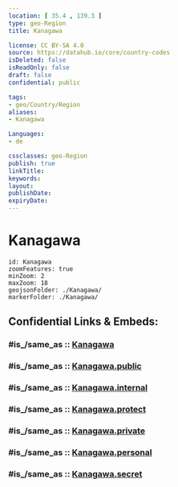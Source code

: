```yaml
---
location: [ 35.4 , 139.3 ] 
type: geo-Region
title: Kanagawa

license: CC BY-SA 4.0
source: https://datahub.io/core/country-codes
isDeleted: false
isReadOnly: false
draft: false
confidential: public

tags:
- geo/Country/Region
aliases:
- Kanagawa

Languages:
- de

cssclasses: geo-Region
publish: true
linkTitle: 
keywords: 
layout: 
publishDate: 
expiryDate: 
---
```


# Kanagawa

```leaflet
id: Kanagawa
zoomFeatures: true 
minZoom: 2 
maxZoom: 18
geojsonFolder: ./Kanagawa/
markerFolder: ./Kanagawa/
```


## Confidential Links & Embeds: 

### #is_/same_as :: [Kanagawa](/_Standards/Earth/Continent/Asia/Asia~East/Japan/Regions~Japan/Kantō/prefectures~Kantō/Kanagawa.md) 

### #is_/same_as :: [Kanagawa.public](/_public/Earth/Continent/Asia/Asia~East/Japan/Regions~Japan/Kantō/prefectures~Kantō/Kanagawa.public.md) 

### #is_/same_as :: [Kanagawa.internal](/_internal/Earth/Continent/Asia/Asia~East/Japan/Regions~Japan/Kantō/prefectures~Kantō/Kanagawa.internal.md) 

### #is_/same_as :: [Kanagawa.protect](/_protect/Earth/Continent/Asia/Asia~East/Japan/Regions~Japan/Kantō/prefectures~Kantō/Kanagawa.protect.md) 

### #is_/same_as :: [Kanagawa.private](/_private/Earth/Continent/Asia/Asia~East/Japan/Regions~Japan/Kantō/prefectures~Kantō/Kanagawa.private.md) 

### #is_/same_as :: [Kanagawa.personal](/_personal/Earth/Continent/Asia/Asia~East/Japan/Regions~Japan/Kantō/prefectures~Kantō/Kanagawa.personal.md) 

### #is_/same_as :: [Kanagawa.secret](/_secret/Earth/Continent/Asia/Asia~East/Japan/Regions~Japan/Kantō/prefectures~Kantō/Kanagawa.secret.md)

